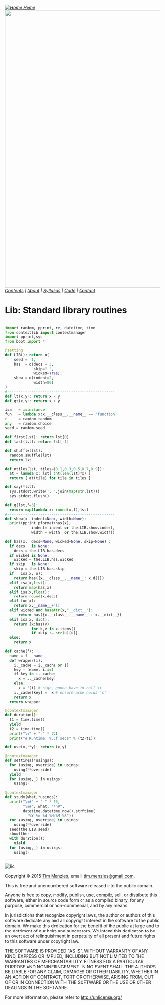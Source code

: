 
<em>[![Home](https://raw.githubusercontent.com/txt/mase/master/img/home.png) Home](https://github.com/txt/mase/blob/master/README.md)   
[<img width=900 src="https://raw.githubusercontent.com/txt/mase/master/img/banner.png">](https://github.com/txt/mase/blob/master/README.md)
[Contents](https://github.com/txt/mase/blob/master/TOC.md) | [About](https://github.com/txt/mase/blob/master/ABOUT.md) | [Syllabus](https://github.com/txt/mase/blob/master/SYLLABUS.md) | [Code](https://github.com/txt/mase/tree/master/src) | [Contact](http://menzies.us)</em>



# Lib: Standard library routines

````python

import random, pprint, re, datetime, time
from contextlib import contextmanager
import pprint,sys
from boot import *

@setting
def LIB(): return o(
    seed =  1,
    has  = o(decs = 3,
             skip="_",
             wicked=True),
    show = o(indent=2,
             width=80)
)
#-------------------------------------------------
def lt(x,y): return x < y
def gt(x,y): return x > y

isa   = isinstance
fun   = lambda x:x.__class__.__name__ == 'function'
r     = random.random
any   = random.choice
seed = random.seed

def first(lst): return lst[0]
def last(lst): return lst[-1]
                          
def shuffle(lst):
  random.shuffle(lst)
  return lst

def ntiles(lst, tiles=[0.1,0.3,0.5,0.7,0.9]):
  at = lambda x: lst[ int(len(lst)*x) ]
  return [ at(tile) for tile in tiles ]

def say(*lst):
  sys.stdout.write(', '.join(map(str,lst)))
  sys.stdout.flush()

def g(lst,f=3):
  return map(lambda x: round(x,f),lst)
#-------------------------------------------------
def show(x, indent=None, width=None):  
  print(pprint.pformat(has(x),
            indent= indent or the.LIB.show.indent,
            width = width  or the.LIB.show.width))

def has(x,  decs=None, wicked=None, skip=None) :
  if decs   is None:
    decs = the.LIB.has.decs
  if wicked is None:
    wicked = the.LIB.has.wicked
  if skip   is None:
    skip = the.LIB.has.skip
  if   isa(x, o):
    return has({x.__class__.__name__: x.d()})
  elif isa(x,list):
    return map(has,x)
  elif isa(x,float):
    return round(x,decs)
  elif fun(x):
    return x.__name__+'()'
  elif wicked and hasattr(x,"__dict__"):
      return has({x.__class__.__name__ : x.__dict__})
  elif isa(x, dict):
    return {k:has(v)
            for k,v in x.items()
            if skip != str(k)[0]}
  else:
    return x

def cache(f):
  name = f.__name__
  def wrapper(i):
    i._cache = i._cache or {}
    key = (name, i.id)
    if key in i._cache:
      x = i._cache[key]
    else:
      x = f(i) # sigh, gonna have to call it
    i._cache[key] =  x # ensure ache holds 'c'
    return x
  return wrapper

@contextmanager
def duration():
  t1 = time.time()
  yield
  t2 = time.time()
  print("\n" + "-" * 72)
  print("# Runtime: %.3f secs" % (t2-t1))

def use(x,**y): return (x,y)

@contextmanager
def settings(*usings):
  for (using, override) in usings:
    using(**override)
  yield
  for (using,_) in usings:
    using()
    
@contextmanager
def study(what,*usings):
  print("\n#" + "-" * 50,
        "\n#", what, "\n#",
        datetime.datetime.now().strftime(
          "%Y-%m-%d %H:%M:%S"))    
  for (using, override) in usings:
    using(**override)              
  seed(the.LIB.seed)            
  show(the)                   
  with duration():
    yield
  for (using,_) in usings:
    using()               
````

__________


![lic](https://raw.githubusercontent.com/txt/mase/master/img/license.png)

Copyright © 2015 [Tim Menzies](http://menzies.us), email: <tim.menzies@gmail.com>.

This is free and unencumbered software released into the public domain.

Anyone is free to copy, modify, publish, use, compile, sell, or
distribute this software, either in source code form or as a compiled
binary, for any purpose, commercial or non-commercial, and by any
means.

In jurisdictions that recognize copyright laws, the author or authors
of this software dedicate any and all copyright interest in the
software to the public domain. We make this dedication for the benefit
of the public at large and to the detriment of our heirs and
successors. We intend this dedication to be an overt act of
relinquishment in perpetuity of all present and future rights to this
software under copyright law.

THE SOFTWARE IS PROVIDED "AS IS", WITHOUT WARRANTY OF ANY KIND,
EXPRESS OR IMPLIED, INCLUDING BUT NOT LIMITED TO THE WARRANTIES OF
MERCHANTABILITY, FITNESS FOR A PARTICULAR PURPOSE AND NONINFRINGEMENT.
IN NO EVENT SHALL THE AUTHORS BE LIABLE FOR ANY CLAIM, DAMAGES OR
OTHER LIABILITY, WHETHER IN AN ACTION OF CONTRACT, TORT OR OTHERWISE,
ARISING FROM, OUT OF OR IN CONNECTION WITH THE SOFTWARE OR THE USE OR
OTHER DEALINGS IN THE SOFTWARE.

For more information, please refer to <http://unlicense.org/>

